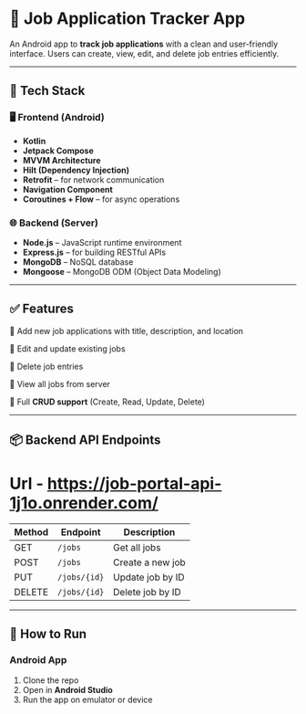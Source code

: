 # 📱 Job Application Tracker App

An Android app to **track job applications** with a clean and user-friendly interface. Users can create, view, edit, and delete job entries efficiently.

---

## 🔧 Tech Stack

### 🖥️ Frontend (Android)
- **Kotlin**
- **Jetpack Compose**
- **MVVM Architecture**
- **Hilt (Dependency Injection)**
- **Retrofit** – for network communication
- **Navigation Component**
- **Coroutines + Flow** – for async operations

### 🌐 Backend (Server)
- **Node.js** – JavaScript runtime environment
- **Express.js** – for building RESTful APIs
- **MongoDB** – NoSQL database
- **Mongoose** – MongoDB ODM (Object Data Modeling)

---

## ✅ Features

 🔹 Add new job applications with title, description, and location
 
 🔹 Edit and update existing jobs
 
 🔹 Delete job entries
 
 🔹 View all jobs from server
 
 🔹 Full **CRUD support** (Create, Read, Update, Delete)


---

## 📦 Backend API Endpoints

# Url - https://job-portal-api-1j1o.onrender.com/

| Method | Endpoint       | Description          |
|--------|----------------|----------------------|
| GET    | `/jobs`        | Get all jobs         |
| POST   | `/jobs`        | Create a new job     |
| PUT    | `/jobs/{id}`   | Update job by ID     |
| DELETE | `/jobs/{id}`   | Delete job by ID     |

---

## 🚀 How to Run

### Android App
1. Clone the repo
2. Open in **Android Studio**
3. Run the app on emulator or device

